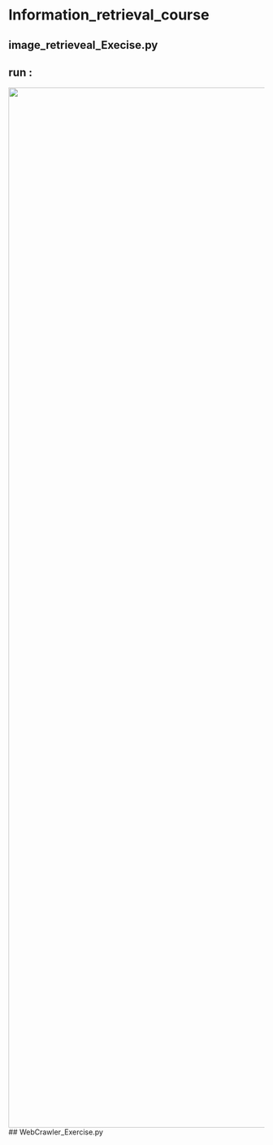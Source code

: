# Information_retrieval_course
## image_retrieveal_Execise.py
## run :
<img src="https://s8.uupload.ir/files/run_prj_b8n.png" width="2048" height="2048">
## WebCrawler_Exercise.py
